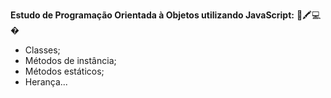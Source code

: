 <strong>Estudo de Programação Orientada à Objetos utilizando JavaScript:</strong> 📄🖍💻�

- Classes;
- Métodos de instância;
- Métodos estáticos;
- Herança...
